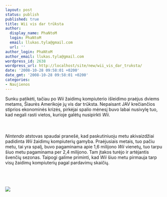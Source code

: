 ```yaml
---
layout: post
status: publish
published: true
title: Wii vis dar trūksta
author:
  display_name: PhaNtoM
  login: PhaNtoM
  email: llukas.tyla@gmail.com
  url: ''
author_login: PhaNtoM
author_email: llukas.tyla@gmail.com
wordpress_id: 2638
wordpress_url: http://localhost/site/new/wii_vis_dar_truksta/
date: '2008-10-28 09:58:01 +0200'
date_gmt: '2008-10-28 09:58:01 +0200'
categories:
- Naujienos
---
```

<p>Sunku patikėti, tačiau po <i>Wii</i> žaidimų kompiuterio išleidimo praėjus dviems metams, Šiaurės Amerikoje jų vis dar trūksta. Nepaisant JAV krečiančios stiprios ekonominės krizės, pirkėjai spalio mėnesį buvo labai nusivylę tuo, kad negali rasti vietos, kurioje galėtų nusipirkti <i>Wii</i>.<br />
<br><br />
<br><i>Nintendo</i> atstovas spaudai pranešė, kad paskutiniuoju metu akivaizdžiai padidinta <i>Wii</i> žaidimų kompiuterių gamyba. Praėjusiais metais, tuo pačiu metu, tai yra spalį, buvo pagaminama apie 1,6 milijono <i>Wii</i> vienetų, tuo tarpu šiuo metu pagaminama per 2,4 milijono. Tam įtakos turėjo ir artėjantis švenčių sezonas. Taipogi galime priminti, kad <i>Wii</i> šiuo metu pirmauja tarp visų žaidimų kompiuterių pagal pardavimų skaičių.<br />
<br><br />
<br><br><img src="http://www.technews.lt/upl/Failai/seniorwii.jpeg"><br><br />
<br><br />
<br><br />
<br></p>
